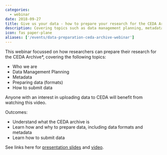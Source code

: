 ```yaml
---
categories:
  - webinar
date: 2018-09-27
title: Give us your data - how to prepare your research for the CEDA Archive webinar
description: Covering topics such as data management planning, metadata and submitting data.
icon: fas paper-plane
aliases: ['/events/data-preparation-ceda-archive-webinar']
---
```

<p>This&nbsp;webinar focussed on how researchers can prepare their research for the CEDA Archive*, covering the following topics:</p>
<ul>
<li><span><span>Who we are </span></span></li>
<li><span><span>Data Management Planning </span></span></li>
<li><span><span>Metadata </span></span></li>
<li><span><span>Preparing data (formats) </span></span></li>
<li><span><span>How to submit data</span></span></li>
</ul>
<p>Anyone with an interest in uploading data to CEDA will benefit from watching this video.</p>
<p><span><span>Outcomes: </span></span></p>
<ul>
<li><span><span>Understand what the CEDA archive is </span></span></li>
<li><span><span>Learn how and why to prepare data, including data formats and metadata </span></span></li>
<li><span><span>Learn how to submit data</span></span></li>
</ul>
<p>See links here for&nbsp;<a href="https://drive.google.com/file/d/1s7cFMgfxJj9zO1C5AutuEbFWQkYVbW4s/view?usp=sharing" title="Slides for webinar 2">presentation slides</a><span><span>&nbsp;</span>and<span>&nbsp;</span></span><a href="https://www.youtube.com/watch?v=vd_nt4Cslno&amp;list=PLhF74YhqhjqkXNWSgr4m6WSCjKZ2HEhHq" title="Video for webinar 2">video</a>.&nbsp;</p>
